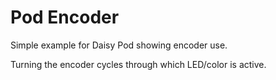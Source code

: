 # Pod Encoder

Simple example for Daisy Pod showing encoder use.

Turning the encoder cycles through which LED/color is active.
